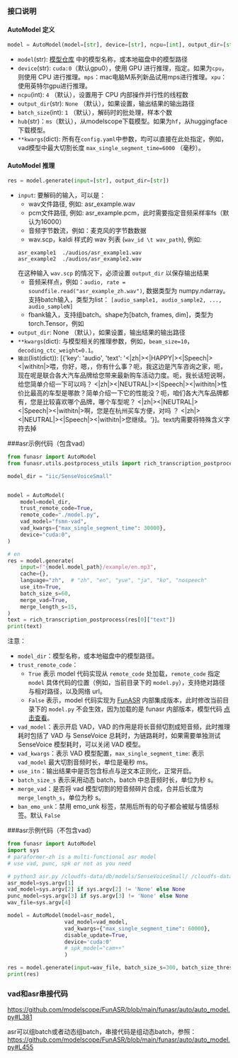 ### 接口说明

#### AutoModel 定义
```python
model = AutoModel(model=[str], device=[str], ncpu=[int], output_dir=[str], batch_size=[int], hub=[str], **kwargs)
```
- `model`(str): [模型仓库](https://github.com/alibaba-damo-academy/FunASR/tree/main/model_zoo) 中的模型名称，或本地磁盘中的模型路径
- `device`(str): `cuda:0`（默认gpu0），使用 GPU 进行推理，指定。如果为`cpu`，则使用 CPU 进行推理。`mps`：mac电脑M系列新品试用mps进行推理。`xpu`：使用英特尔gpu进行推理。
- `ncpu`(int): `4` （默认），设置用于 CPU 内部操作并行性的线程数
- `output_dir`(str): `None` （默认），如果设置，输出结果的输出路径
- `batch_size`(int): `1` （默认），解码时的批处理，样本个数
- `hub`(str)：`ms`（默认），从modelscope下载模型。如果为`hf`，从huggingface下载模型。
- `**kwargs`(dict): 所有在`config.yaml`中参数，均可以直接在此处指定，例如，vad模型中最大切割长度 `max_single_segment_time=6000` （毫秒）。

#### AutoModel 推理
```python
res = model.generate(input=[str], output_dir=[str])
```
- `input`: 要解码的输入，可以是：
  - wav文件路径, 例如: asr_example.wav
  - pcm文件路径, 例如: asr_example.pcm，此时需要指定音频采样率fs（默认为16000）
  - 音频字节数流，例如：麦克风的字节数数据
  - wav.scp，kaldi 样式的 wav 列表 (`wav_id \t wav_path`), 例如:
  ```text
  asr_example1  ./audios/asr_example1.wav
  asr_example2  ./audios/asr_example2.wav
  ```
  在这种输入 `wav.scp` 的情况下，必须设置 `output_dir` 以保存输出结果
  - 音频采样点，例如：`audio, rate = soundfile.read("asr_example_zh.wav")`, 数据类型为 numpy.ndarray。支持batch输入，类型为list：
  ```[audio_sample1, audio_sample2, ..., audio_sampleN]```
  - fbank输入，支持组batch。shape为[batch, frames, dim]，类型为torch.Tensor，例如
- `output_dir`: None （默认），如果设置，输出结果的输出路径
- `**kwargs`(dict): 与模型相关的推理参数，例如，`beam_size=10`，`decoding_ctc_weight=0.1`。
- `输出`(list(dict)): [{'key': 'audio', 'text': '<|zh|><|HAPPY|><|Speech|><|withitn|>喂，你好，嗯，，你有什么事？呃，我这边是汽车咨询之家，呃，现在呢是联合各大汽车品牌给您带来最新购车活动力度。呃，我长话短说啊，给您简单介绍一下可以吗？ <|zh|><|NEUTRAL|><|Speech|><|withitn|>性价比最高的车型是哪款？简单介绍一下它的性能没？呃，咱们各大汽车品牌都有，您是比较喜欢哪个品牌，哪个车型呢？ <|zh|><|NEUTRAL|><|Speech|><|withitn|>啊，您是在杭州买车方便，对吗
？ <|zh|><|NEUTRAL|><|Speech|><|withitn|>您继续。'}]。text内需要将特殊含义字符去掉



###asr示例代码（包含vad）
```python
from funasr import AutoModel
from funasr.utils.postprocess_utils import rich_transcription_postprocess

model_dir = "iic/SenseVoiceSmall"


model = AutoModel(
    model=model_dir,
    trust_remote_code=True,
    remote_code="./model.py",  
    vad_model="fsmn-vad",
    vad_kwargs={"max_single_segment_time": 30000},
    device="cuda:0",
)

# en
res = model.generate(
    input=f"{model.model_path}/example/en.mp3",
    cache={},
    language="zh",  # "zh", "en", "yue", "ja", "ko", "nospeech"
    use_itn=True,
    batch_size_s=60,
    merge_vad=True,
    merge_length_s=15,
)
text = rich_transcription_postprocess(res[0]["text"])
print(text)
```

注意：
- `model_dir`：模型名称，或本地磁盘中的模型路径。
- `trust_remote_code`：
  - `True` 表示 model 代码实现从 `remote_code` 处加载，`remote_code` 指定 `model` 具体代码的位置（例如，当前目录下的 `model.py`），支持绝对路径与相对路径，以及网络 url。
  - `False` 表示，model 代码实现为 [FunASR](https://github.com/modelscope/FunASR) 内部集成版本，此时修改当前目录下的 `model.py` 不会生效，因为加载的是 funasr 内部版本，模型代码 [点击查看](https://github.com/modelscope/FunASR/tree/main/funasr/models/sense_voice)。
- `vad_model`：表示开启 VAD，VAD 的作用是将长音频切割成短音频，此时推理耗时包括了 VAD 与 SenseVoice 总耗时，为链路耗时，如果需要单独测试 SenseVoice 模型耗时，可以关闭 VAD 模型。
- `vad_kwargs`：表示 VAD 模型配置，`max_single_segment_time`: 表示 `vad_model` 最大切割音频时长，单位是毫秒 ms。
- `use_itn`：输出结果中是否包含标点与逆文本正则化，正常开启。
- `batch_size_s` 表示采用动态 batch，batch 中总音频时长，单位为秒 s。
- `merge_vad`：是否将 vad 模型切割的短音频碎片合成，合并后长度为 `merge_length_s`，单位为秒 s。
- `ban_emo_unk`：禁用 emo_unk 标签，禁用后所有的句子都会被赋与情感标签。默认 `False`

###asr示例代码（不包含vad）
```python
from funasr import AutoModel
import sys
# paraformer-zh is a multi-functional asr model
# use vad, punc, spk or not as you need

# python3 asr.py /cloudfs-data/db/models/SenseVoiceSmall/ /cloudfs-data/db/models/speech_fsmn_vad_zh-cn-16k-common-pytorch/  /cloudfs-data/db/models/punc_ct-transformer_zh-cn-common-vocab272727-pytorch/
asr_model=sys.argv[1]
vad_model=sys.argv[2] if sys.argv[2] != 'None' else None
punc_model=sys.argv[3] if sys.argv[3] != 'None' else None
wav_file=sys.argv[4]

model = AutoModel(model=asr_model,
                  vad_model=vad_model,
                  vad_kwargs={"max_single_segment_time": 60000},
                  disable_update=True,
                  device='cuda:0'
                  # spk_model="cam++"
                  )

res = model.generate(input=wav_file, batch_size_s=300, batch_size_threshold_s=60, use_itn=True)
print(res)
```

### vad和asr串接代码
https://github.com/modelscope/FunASR/blob/main/funasr/auto/auto_model.py#L381

asr可以组batch或者动态组batch，串接代码是组动态batch，参照：
https://github.com/modelscope/FunASR/blob/main/funasr/auto/auto_model.py#L455